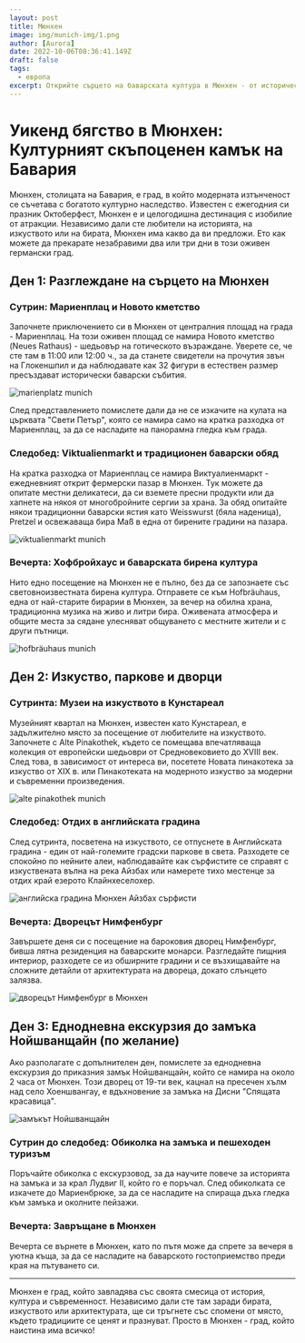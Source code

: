 ```yaml
---
layout: post
title: Мюнхен
image: img/munich-img/1.png
author: [Aurora]
date: 2022-10-06T08:36:41.149Z
draft: false
tags:
  - европа
excerpt: Открийте сърцето на баварската култура в Мюнхен - от историческия Глокеншпил на Мариенплац до спокойната Английска градина и емблематичната бирария Хофбройхаус - всичко това в един уикенд, изпълнен с изкуство, история и Gemütlichkeit.
---
```


  # Уикенд бягство в Мюнхен: Културният скъпоценен камък на Бавария

Мюнхен, столицата на Бавария, е град, в който модерната изтънченост се съчетава с богатото културно наследство. Известен с ежегодния си празник Октоберфест, Мюнхен е и целогодишна дестинация с изобилие от атракции. Независимо дали сте любители на историята, на изкуството или на бирата, Мюнхен има какво да ви предложи. Ето как можете да прекарате незабравими два или три дни в този оживен германски град.

## Ден 1: Разглеждане на сърцето на Мюнхен

### Сутрин: Мариенплац и Новото кметство

Започнете приключението си в Мюнхен от централния площад на града - Мариенплац. На този оживен площад се намира Новото кметство (Neues Rathaus) - шедьовър на готическото възраждане. Уверете се, че сте там в 11:00 или 12:00 ч., за да станете свидетели на прочутия звън на Глокеншпил и да наблюдавате как 32 фигури в естествен размер пресъздават исторически баварски събития.

![ marienplatz munich](img/munich-img/1.png)

След представлението помислете дали да не се изкачите на кулата на църквата "Свети Петър", която се намира само на кратка разходка от Мариенплац, за да се насладите на панорамна гледка към града.

### Следобед: Viktualienmarkt и традиционен баварски обяд

На кратка разходка от Мариенплац се намира Виктуалиенмаркт - ежедневният открит фермерски пазар в Мюнхен. Тук можете да опитате местни деликатеси, да си вземете пресни продукти или да хапнете на някоя от многобройните сергии за храна. За обяд опитайте някои традиционни баварски ястия като Weisswurst (бяла наденица), Pretzel и освежаваща бира Maß в една от бирените градини на пазара.

![ viktualienmarkt munich](img/munich-img/2.png)

### Вечерта: Хофбройхаус и баварската бирена култура

Нито едно посещение на Мюнхен не е пълно, без да се запознаете със световноизвестната бирена култура. Отправете се към Hofbräuhaus, една от най-старите бирарии в Мюнхен, за вечер на обилна храна, традиционна музика на живо и литри бира. Оживената атмосфера и общите места за сядане улесняват общуването с местните жители и с други пътници.

![ hofbräuhaus munich](img/munich-img/3.png)

## Ден 2: Изкуство, паркове и дворци

### Сутринта: Музеи на изкуството в Кунстареал

Музейният квартал на Мюнхен, известен като Кунстареал, е задължително място за посещение от любителите на изкуството. Започнете с Alte Pinakothek, където се помещава впечатляваща колекция от европейски шедьоври от Средновековието до XVIII век. След това, в зависимост от интереса ви, посетете Новата пинакотека за изкуство от XIX в. или Пинакотеката на модерното изкуство за модерни и съвременни произведения.

![ alte pinakothek munich](img/munich-img/4.png)

### Следобед: Отдих в английската градина

След сутринта, посветена на изкуството, се отпуснете в Английската градина - един от най-големите градски паркове в света. Разходете се спокойно по нейните алеи, наблюдавайте как сърфистите се справят с изкуствената вълна на река Айзбах или намерете тихо местенце за отдих край езерото Клайнхеселохер.

![ английска градина Мюнхен Айзбах сърфисти](img/munich-img/5.png)

### Вечерта: Дворецът Нимфенбург

Завършете деня си с посещение на бароковия дворец Нимфенбург, бивша лятна резиденция на баварските монарси. Разгледайте пищния интериор, разходете се из обширните градини и се възхищавайте на сложните детайли от архитектурата на двореца, докато слънцето залязва.

![ дворецът Нимфенбург в Мюнхен](img/munich-img/6.png)

## Ден 3: Еднодневна екскурзия до замъка Нойшванщайн (по желание)

Ако разполагате с допълнителен ден, помислете за еднодневна екскурзия до приказния замък Нойшванщайн, който се намира на около 2 часа от Мюнхен. Този дворец от 19-ти век, кацнал на пресечен хълм над село Хоеншвангау, е вдъхновение за замъка на Дисни "Спящата красавица".

![ замъкът Нойшванщайн](img/munich-img/7.png)

### Сутрин до следобед: Обиколка на замъка и пешеходен туризъм

Поръчайте обиколка с екскурзовод, за да научите повече за историята на замъка и за крал Лудвиг II, който го е поръчал. След обиколката се изкачете до Мариенбрюке, за да се насладите на спираща дъха гледка към замъка и околните пейзажи.

### Вечерта: Завръщане в Мюнхен

Вечерта се върнете в Мюнхен, като по пътя може да спрете за вечеря в уютна къща, за да се насладите на баварското гостоприемство преди края на пътуването си.

---

Мюнхен е град, който завладява със своята смесица от история, култура и съвременност. Независимо дали сте там заради бирата, изкуството или архитектурата, ще си тръгнете със спомени от място, където традициите се ценят и празнуват. Просто в Мюнхен - град, който наистина има всичко!
